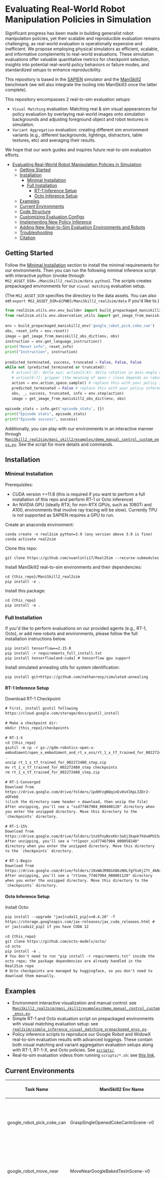 # Evaluating Real-World Robot Manipulation Policies in Simulation

Significant progress has been made in building generalist robot manipulation policies, yet their scalable and reproducible evaluation remains challenging, as real-world evaluation is operationally expensive and inefficient. We propose employing physical simulators as efficient, scalable, and informative complements to real-world evaluations. These simulation evaluations offer valuable quantitative metrics for checkpoint selection, insights into potential real-world policy behaviors or failure modes, and standardized setups to enhance reproducibility.

This repository is based in the [SAPIEN](https://sapien.ucsd.edu/) simulator and the [ManiSkill2](https://maniskill2.github.io/) benchmark (we will also integrate the tooling into ManiSkill3 once the latter complete). 

This repository encompasses 2 real-to-sim evaluation setups:
- `Visual Matching` evaluation: Matching real & sim visual appearances for policy evaluation by overlaying real-world images onto simulation backgrounds and adjusting foreground object and robot textures in simulation.
- `Variant Aggregation` evaluation: creating different sim environment variants (e.g., different backgrounds, lightings, distractors, table textures, etc) and averaging their results.

We hope that our work guides and inspires future real-to-sim evaluation efforts. 

- [Evaluating Real-World Robot Manipulation Policies in Simulation](#evaluating-real-world-robot-manipulation-policies-in-simulation)
  - [Getting Started](#getting-started)
  - [Installation](#installation)
    - [Minimal Installation](#minimal-installation)
    - [Full Installation](#full-installation)
      - [RT-1 Inference Setup](#rt-1-inference-setup)
      - [Octo Inference Setup](#octo-inference-setup)
  - [Examples](#examples)
  - [Current Environments](#current-environments)
  - [Code Structure](#code-structure)
  - [Customizing Evaluation Configs](#customizing-evaluation-configs)
  - [Implementing New Policy Inference](#implementing-new-policy-inference)
  - [Adding New Real-to-Sim Evaluation Environments and Robots](#adding-new-real-to-sim-evaluation-environments-and-robots)
  - [Troubleshooting](#troubleshooting)
  - [Citation](#citation)


## Getting Started

Follow the [Minimal Installation](#minimal-installation) section to install the minimal requirements for our environments. Then you can run the following minimal inference script with interactive python (invoke through `MS2_ASSET_DIR=./ManiSkill2_real2sim/data python`). The scripts creates prepackaged environments for our `visual matching` evaluation setup.

(The `MS2_ASSET_DIR` specifies the directory to the data assets. You can also set `export MS2_ASSET_DIR=${PWD}/ManiSkill2_real2sim/data` if you'd like to.)

```python
from real2sim.utils.env.env_builder import build_prepackaged_maniskill2_env
from real2sim.utils.env.observation_utils import get_image_from_maniskill2_obs_dict

env = build_prepackaged_maniskill2_env('google_robot_pick_coke_can')
obs, reset_info = env.reset()
image = get_image_from_maniskill2_obs_dict(env, obs)
instruction = env.get_language_instruction()
print("Reset info", reset_info)
print("Instruction", instruction)

predicted_terminated, success, truncated = False, False, False
while not (predicted_terminated or truncated):
   # action[:3]: delta xyz; action[3:6]: delta rotation in axis-angle representation; 
   # action[6:7]: gripper (the meaning of open / close depends on robot URDF)
   action = env.action_space.sample() # replace this with your policy inference
   predicted_terminated = False # replace this with your policy inference
   obs, _, success, truncated, info = env.step(action)
   image = get_image_from_maniskill2_obs_dict(env, obs)

episode_stats = info.get('episode_stats', {})
print("Episode stats", episode_stats)
print("Episode success", success)
```

Additionally, you can play with our environments in an interactive manner through [`ManiSkill2_real2sim/mani_skill2/examples/demo_manual_control_custom_envs.py`](https://github.com/xuanlinli17/ManiSkill2_real2sim/blob/main/mani_skill2/examples/demo_manual_control_custom_envs.py). See the script for more details and commands.

## Installation
### Minimal Installation

Prerequisites: 
- CUDA version >=11.8 (this is required if you want to perform a full installation of this repo and perform RT-1 or Octo inference)
- An NVIDIA GPU (ideally RTX; for non-RTX GPUs, such as 1080Ti and A100, environments that involve ray tracing will be slow). Currently TPU is not supported as SAPIEN requires a GPU to run.

Create an anaconda environment: 
```
conda create -n real2sim python=3.9 (any version above 3.9 is fine)
conda activate real2sim
```

Clone this repo:
```
git clone https://github.com/xuanlinli17/Real2Sim --recurse-submodules
```

Install ManiSkill2 real-to-sim environments and their dependencies:
```
cd {this_repo}/ManiSkill2_real2sim
pip install -e .
```

Install this package:
```
cd {this_repo}
pip install -e .
```

### Full Installation

If you'd like to perform evaluations on our provided agents (e.g., RT-1, Octo), or add new robots and environments, please follow the full installation instructions below.

```
pip install tensorflow==2.15.0
pip install -r requirements_full_install.txt
pip install tensorflow[and-cuda] # tensorflow gpu support
```

Install simulated annealing utils for system identification:
```
pip install git+https://github.com/nathanrooy/simulated-annealing
```

#### RT-1 Inference Setup

Download RT-1 Checkpoint:
```
# First, install gsutil following https://cloud.google.com/storage/docs/gsutil_install

# Make a checkpoint dir:
mkdir {this_repo}/checkpoints

# RT-1-X
cd {this_repo}
gsutil -m cp -r gs://gdm-robotics-open-x-embodiment/open_x_embodiment_and_rt_x_oss/rt_1_x_tf_trained_for_002272480_step.zip .
unzip rt_1_x_tf_trained_for_002272480_step.zip
mv rt_1_x_tf_trained_for_002272480_step checkpoints
rm rt_1_x_tf_trained_for_002272480_step.zip

# RT-1-Converged
Download from https://drive.google.com/drive/folders/1pdHYzgNQqinEv0sXlKpL3ZDr2-eDFebQ 
(click the directory name header > download, then unzip the file)
After unzipping, you'll see a "xid77467904_000400120" directory when you enter the unzipped directory. Move this directory to the `checkpoints` directory.

# RT-1-15%
Download from https://drive.google.com/drive/folders/1nzOfnyNzxKkr3aXj3kqekfXdxAPU15aY
After unzipping, you'll see a "rt1poor_xid77467904_000058240" directory when you enter the unzipped directory. Move this directory to the `checkpoints` directory.

# RT-1-Begin
Download from https://drive.google.com/drive/folders/19xWAJR9EGX86zN9LfgYSvKj27t_4kNry
After unzipping, you'll see a "rt1new_77467904_000001120" directory when you enter the unzipped directory. Move this directory to the `checkpoints` directory.
```

#### Octo Inference Setup

Install Octo:
```
pip install --upgrade "jax[cuda11_pip]==0.4.20" -f https://storage.googleapis.com/jax-releases/jax_cuda_releases.html # or jax[cuda12_pip] if you have CUDA 12

cd {this_repo}
git clone https://github.com/octo-models/octo/
cd octo
pip install -e . 
# You don't need to run "pip install -r requirements.txt" inside the octo repo; the package dependencies are already handled in the Real2Sim repo
# Octo checkpoints are managed by huggingface, so you don't need to download them manually.
```

## Examples

- Environment interactive visualization and manual control: see [`ManiSkill2_real2sim/mani_skill2/examples/demo_manual_control_custom_envs.py`](https://github.com/xuanlinli17/ManiSkill2_real2sim/blob/main/mani_skill2/examples/demo_manual_control_custom_envs.py)
- Simple RT-1 and Octo evaluation script on prepackaged environments with visual matching evaluation setup: see [`real2sim/simple_inference_visual_matching_prepackaged_envs.py`](https://github.com/xuanlinli17/Real2Sim/blob/main/real2sim/simple_inference_visual_matching_prepackaged_envs.py).
- Policy inference scripts to reproduce our Google Robot and WidowX real-to-sim evaluation results with advanced loggings. These contain both visual matching and variant aggregation evaluation setups along with RT-1, RT-1-X, and Octo policies. See [`scripts/`](https://github.com/xuanlinli17/Real2Sim/tree/main/scripts). 
- Real-to-sim evaluation videos from running `scripts/*.sh`: see [this link](TODO).

## Current Environments

| Task Name | ManiSkill2 Env Name | Image (Visual Matching) |
| ----------- | ----- | ----- |
| google_robot_pick_coke_can | GraspSingleOpenedCokeCanInScene-v0 | <img src="./images/example_visualization/google_robot_coke_can_visual_matching.png" width="150" height="150" > |
| google_robot_move_near | MoveNearGoogleBakedTexInScene-v0 | <img src="./images/example_visualization/google_robot_move_near_visual_matching.png" width="150" height="150" > |
| google_robot_open_drawer | OpenDrawerCustomInScene-v0 | <img src="./images/example_visualization/google_robot_open_drawer_visual_matching.png" width="150" height="150" > |
| google_robot_close_drawer | CloseDrawerCustomInScene-v0 | <img src="./images/example_visualization/google_robot_close_drawer_visual_matching.png" width="150" height="150" > |
| widowx_spoon_on_towel    | PutSpoonOnTableClothInScene-v0                | <img src="./images/example_visualization/widowx_spoon_on_towel_visual_matching.png" width="150" height="150" > |
| widowx_carrot_on_plate   | PutCarrotOnPlateInScene-v0                    | <img src="./images/example_visualization/widowx_carrot_on_plate_visual_matching.png" width="150" height="150" > |
| widowx_stack_cube        | StackGreenCubeOnYellowCubeBakedTexInScene-v0  | <img src="./images/example_visualization/widowx_stack_cube_visual_matching.png" width="150" height="150" > |

We also support creating sub-tasks such as `google_robot_pick_{horizontal/vertical/standing}_coke_can`, `google_robot_open_{top/middle/bottom}_drawer`, and `google_robot_close_{top/middle/bottom}_drawer`.

## Code Structure

```
ManiSkill2_real2sim/: the ManiSkill2 real-to-sim environment codebase, which contains the environments, robots, and objects for real-to-sim evaluation.
   data/
      custom/: custom object assets (e.g., coke can, cabinet) and their infos
      hab2_bench_assets/: custom scene assets
      real_inpainting/: real-world inpainting images for visual matching evaluation
      debug/: debugging assets
   mani_skill2/
      agents/: robot agents, configs, and controller implementations
      assets/: robot assets such as URDF and meshes
      envs/: environments
      examples/demo_manual_control_custom_envs.py: interactive script for environment visualization and manual 
      utils/
   ...
real2sim/
   evaluation/: real-to-sim evaluator with advanced environment building and logging
      argparse.py: argument parser supporting custom policy and environment building
      maniskill2_evaluator.py: evaluator that supports environment parameter sweeps and advanced logging
   policies/: policy implementations
      rt1/: RT-1 policy implementation
      octo/: Octo policy implementation
   utils/:
      env/: environment building and observation utilities
      debug/: debugging tools for policies and robots
      ...
   main_inference.py: main inference script, taking in args from evaluation.argparse and calling evaluation.maniskill2_evaluator
   simple_inference_visual_matching_prepackaged_envs.py: an independent simple inference script on prepackaged environments, doesn't depend on evaluation/*
tools/
   robot_object_visualization/: tools for visualizing robots and objects when creating new environments
   sysid/: tools for system identification when adding new robots
   calc_metrics.py: tools for summarizing eval results and calculating metrics, such as Normalized Rank Loss, Pearson Correlation, and Kruskal-Wallis test, to reproduce our paper results
   coacd_process_mesh.py: tools for generating convex collision meshes through CoACD when adding new assets
   merge_videos.py: tools for merging videos into one
   ...
scripts/: example bash scripts for policy inference with custom environment building and advanced logging; also useful for reproducing our evaluation results
...
```

## Customizing Evaluation Configs

Please see `scripts/` for examples of how to customize evaluation configs. We have written a customized evaluator in `real2sim/main_inference.py`, and `real2sim/evaluation` to support advanced environment building and logging. For example, you can perform a sweep over (a grid) of object poses for evaluation. You can also sweep over a grid of robot poses for evaluation under the variant aggregation evaluation setup.


## Implementing New Policy Inference

If you want to use existing environments for evaluating new policies, you can keep `./ManiSkill2_real2sim` as is and only modify `./real2sim` to add new policies.

1. Implement new policy inference scripts in `real2sim/policies/{your_new_policy}`, following the examples for RT-1 (`real2sim/policies/rt1`) and Octo (`real2sim/policies/octo`) policies. 
2. You can now use `real2sim/simple_inference_visual_matching_prepackaged_envs.py` to perform policy evaluations in simulation. 
   - If the policy behaviors deviate a lot from those in the real-world, you can write similar scripts as in `real2sim/utils/debug/{policy_name}_inference_real_video.py` to debug the policy behaviors.
3. If you'd like to perform customized evaluations,
   - Modify a few lines in `real2sim/main_inference.py` to support your new policies.
   - Add policy inference scripts in `scripts/` with customized configs. 
   - Optionally, modify the scripts in `tools/calc_metrics.py` to calculate the real-to-sim evaluation metrics for your new policies.


## Adding New Real-to-Sim Evaluation Environments and Robots

We provide a step-by-step guide to add new real-to-sim evaluation environments and robots in [this README](ADDING_NEW_ENVS_ROBOTS.md)

## Troubleshooting

If you encounter issues such as

```
RuntimeError: vk::Instance::enumeratePhysicalDevices: ErrorInitializationFailed
Some required Vulkan extension is not present. You may not use the renderer to render, however, CPU resources will be still available.
Segmentation fault (core dumped)
```

Follow [this link](https://haosulab.github.io/ManiSkill2/getting_started/installation.html#troubleshooting) to troubleshoot the issue.

## Citation

TBD